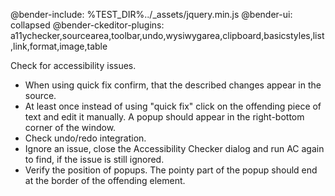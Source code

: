 @bender-include: %TEST_DIR%../_assets/jquery.min.js
@bender-ui: collapsed
@bender-ckeditor-plugins: a11ychecker,sourcearea,toolbar,undo,wysiwygarea,clipboard,basicstyles,list,link,format,image,table

Check for accessibility issues.

- When using quick fix confirm, that the described changes appear in the source.
- At least once instead of using "quick fix" click on the offending piece of text and edit it manually.
A popup should appear in the right-bottom corner of the window.
- Check undo/redo integration.
- Ignore an issue, close the Accessibility Checker dialog and run AC again to find, if the issue is still ignored.
- Verify the position of popups. The pointy part of the popup should end at the border of the offending element.
